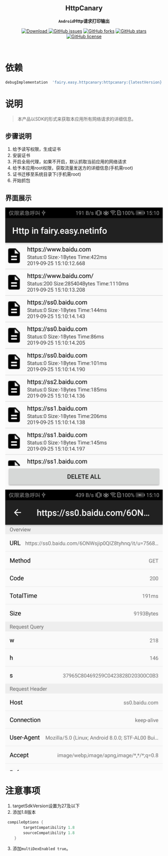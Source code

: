<div align="center">

## HttpCanary

**`Android`Http请求打印输出**

[![Download](https://api.bintray.com/packages/guxiaonian/httpcanary/httpcanary/images/download.svg) ](https://bintray.com/guxiaonian/httpcanary/httpcanary/_latestVersion)
[![GitHub issues](https://img.shields.io/github/issues/guxiaonian/HttpCanary.svg)](https://github.com/guxiaonian/HttpCanary/issues)
[![GitHub forks](https://img.shields.io/github/forks/guxiaonian/HttpCanary.svg)](https://github.com/guxiaonian/HttpCanary/network)
[![GitHub stars](https://img.shields.io/github/stars/guxiaonian/HttpCanary.svg)](https://github.com/guxiaonian/HttpCanary/stargazers)
[![GitHub license](https://img.shields.io/github/license/guxiaonian/HttpCanary.svg)](http://www.apache.org/licenses/LICENSE-2.0)

</div>
<br>

# 依赖

``` gradle
debugImplementation  'fairy.easy.httpcanary:httpcanary:{latestVersion}'
```

# 说明
> 本产品以SDK的形式来获取本应用所有网络请求的详细信息。

## 步骤说明

1. 给予读写权限，生成证书
2. 安装证书
3. 开启全局代理，如果不开启，默认抓取当前应用的网络请求
4. 给予本应用root权限，获取流量发送方的详细信息(手机需root)
5. 证书迁移至系统目录下(手机需root)
6. 开始抓包

## 界面展示

![](https://raw.githubusercontent.com/hhhaiai/Picture/main/img/202203251844004.jpg)
![](https://raw.githubusercontent.com/hhhaiai/Picture/main/img/202203251845188.jpg)

# 注意事项

1. targetSdkVersion设置为27及以下
2. 添加1.8版本

``` gradle
 compileOptions {
        targetCompatibility 1.8
        sourceCompatibility 1.8
    }
```
3. 添加`multiDexEnabled true`。
